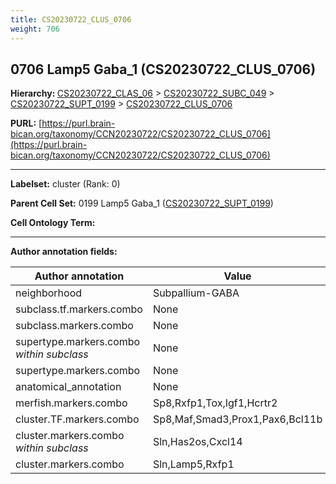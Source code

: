 ```yaml
---
title: CS20230722_CLUS_0706
weight: 706
---
```

## 0706 Lamp5 Gaba_1 (CS20230722_CLUS_0706)
<b>Hierarchy: </b>
[CS20230722_CLAS_06](../CS20230722_CLAS_06) >
[CS20230722_SUBC_049](../CS20230722_SUBC_049) >
[CS20230722_SUPT_0199](../CS20230722_SUPT_0199) >
[CS20230722_CLUS_0706](../CS20230722_CLUS_0706)

**PURL:** [https://purl.brain-bican.org/taxonomy/CCN20230722/CS20230722_CLUS_0706](https://purl.brain-bican.org/taxonomy/CCN20230722/CS20230722_CLUS_0706)

---


**Labelset:** cluster (Rank: 0)

**Parent Cell Set:** 0199 Lamp5 Gaba_1 ([CS20230722_SUPT_0199](../CS20230722_SUPT_0199))



**Cell Ontology Term:** 

[MARKER GENES.]: #


---

[TRANSFERRED ANNOTATIONS.]: #


[AUTHOR ANNOTATION FIELDS.]: #


**Author annotation fields:**

| Author annotation | Value |
|-------------------|-------|
|neighborhood|Subpallium-GABA|
|subclass.tf.markers.combo|None|
|subclass.markers.combo|None|
|supertype.markers.combo _within subclass_|None|
|supertype.markers.combo|None|
|anatomical_annotation|None|
|merfish.markers.combo|Sp8,Rxfp1,Tox,Igf1,Hcrtr2|
|cluster.TF.markers.combo|Sp8,Maf,Smad3,Prox1,Pax6,Bcl11b|
|cluster.markers.combo _within subclass_|Sln,Has2os,Cxcl14|
|cluster.markers.combo|Sln,Lamp5,Rxfp1|
